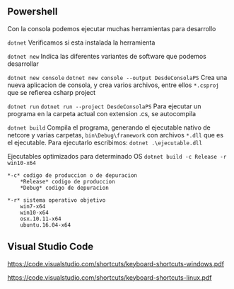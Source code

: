## Powershell
Con la consola podemos ejecutar muchas herramientas para desarrollo


```dotnet```
Verificamos si esta instalada la herramienta


```dotnet new```
Indica las diferentes variantes de software que podemos desarrollar


```dotnet new console```
```dotnet new console --output DesdeConsolaPS```
Crea una nueva aplicacion de consola, y crea varios archivos, entre ellos ```*.csproj``` que se refierea csharp project


```dotnet run```
```dotnet run --project DesdeConsolaPS```
Para ejecutar un programa en la carpeta actual con extension .cs, se autocompila


```dotnet build```
Compila el programa, generando el ejecutable nativo de netcore y varias carpetas, ```bin\Debug\framework``` con archivos ```*.dll``` que es el ejecutable. 
Para ejecutarlo escribimos:
```dotnet .\ejecutable.dll```


Ejecutables optimizados para determinado OS
```dotnet build -c Release -r win10-x64```

    *-c* codigo de produccion o de depuracion
        *Release* codigo de produccion
        *Debug* codigo de depuracion

    *-r* sistema operativo objetivo
        win7-x64
        win10-x64
        osx.10.11-x64
        ubuntu.16.04-x64



## Visual Studio Code

https://code.visualstudio.com/shortcuts/keyboard-shortcuts-windows.pdf

https://code.visualstudio.com/shortcuts/keyboard-shortcuts-linux.pdf
